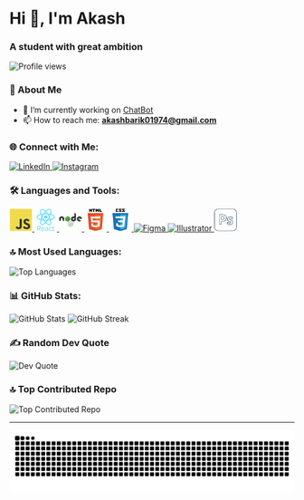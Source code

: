 <h1>Hi 👋, I'm Akash</h1>
<h3>A student with great ambition</h3>

<img src="https://komarev.com/ghpvc/?username=akash01974&label=Profile%20views&color=181a1b&style=flat" alt="Profile views" />

### 🚀 About Me
- 🔭 I’m currently working on [ChatBot](https://pbc-chat-bot.vercel.app/)
- 📫 How to reach me: **akashbarik01974@gmail.com**

### 🌐 Connect with Me:
<a href="https://www.linkedin.com/in/akash-barik-06245634a/" target="_blank">
  <img src="https://raw.githubusercontent.com/rahuldkjain/github-profile-readme-generator/master/src/images/icons/Social/linked-in-alt.svg" alt="LinkedIn" height="30" width="40" />
</a>
<a href="https://instagram.com/akash.barik001" target="_blank">
  <img src="https://raw.githubusercontent.com/rahuldkjain/github-profile-readme-generator/master/src/images/icons/Social/instagram.svg" alt="Instagram" height="30" width="40" />
</a>

### 🛠️ Languages and Tools:
<a href="https://developer.mozilla.org/en-US/docs/Web/JavaScript" target="_blank"> 
  <img src="https://raw.githubusercontent.com/devicons/devicon/master/icons/javascript/javascript-original.svg" alt="JavaScript" width="40" height="40" /> 
</a> 
<a href="https://reactjs.org/" target="_blank"> 
  <img src="https://raw.githubusercontent.com/devicons/devicon/master/icons/react/react-original-wordmark.svg" alt="React" width="40" height="40" /> 
</a> 
<a href="https://nodejs.org" target="_blank"> 
  <img src="https://raw.githubusercontent.com/devicons/devicon/master/icons/nodejs/nodejs-original-wordmark.svg" alt="Node.js" width="40" height="40" /> 
</a> 
<a href="https://www.w3.org/html/" target="_blank"> 
  <img src="https://raw.githubusercontent.com/devicons/devicon/master/icons/html5/html5-original-wordmark.svg" alt="HTML5" width="40" height="40" /> 
</a> 
<a href="https://www.w3schools.com/css/" target="_blank"> 
  <img src="https://raw.githubusercontent.com/devicons/devicon/master/icons/css3/css3-original-wordmark.svg" alt="CSS3" width="40" height="40" /> 
</a> 
<a href="https://www.figma.com/" target="_blank"> 
  <img src="https://www.vectorlogo.zone/logos/figma/figma-icon.svg" alt="Figma" width="40" height="40" /> 
</a> 
<a href="https://www.adobe.com/in/products/illustrator.html" target="_blank"> 
  <img src="https://www.vectorlogo.zone/logos/adobe_illustrator/adobe_illustrator-icon.svg" alt="Illustrator" width="40" height="40" /> 
</a> 
<a href="https://www.photoshop.com/en" target="_blank"> 
  <img src="https://raw.githubusercontent.com/devicons/devicon/master/icons/photoshop/photoshop-line.svg" alt="Photoshop" width="40" height="40" /> 
</a> 

### 🔝 Most Used Languages:
<img src="https://github-readme-stats.vercel.app/api/top-langs?username=akash01974&show_icons=true&theme=dark&layout=compact" alt="Top Languages" />

### 📊 GitHub Stats:
<img src="https://github-readme-stats.vercel.app/api?username=akash01974&show_icons=true&theme=dark&hide_border=false&include_all_commits=true&count_private=false" alt="GitHub Stats" />

<img src="https://nirzak-streak-stats.vercel.app/?user=akash01974&theme=dark&hide_border=false" alt="GitHub Streak" />

### ✍️ Random Dev Quote
<img src="https://quotes-github-readme.vercel.app/api?type=horizontal&theme=dark" alt="Dev Quote"/>

### 🔝 Top Contributed Repo
<img src="https://github-contributor-stats.vercel.app/api?username=akash01974&limit=5&theme=dark&combine_all_yearly_contributions=true" alt="Top Contributed Repo"/>

---
<picture>  
    <source media="(prefers-color-scheme: dark)" srcset="https://raw.githubusercontent.com/akash01974/akash01974/output/github-snake-dark.svg" />  
    <source media="(prefers-color-scheme: light)" srcset="https://raw.githubusercontent.com/akash01974/akash01974/output/github-snake.svg" />  
    <img alt="github-snake" src="https://raw.githubusercontent.com/akash01974/akash01974/output/github-snake.svg" />  
</picture>
